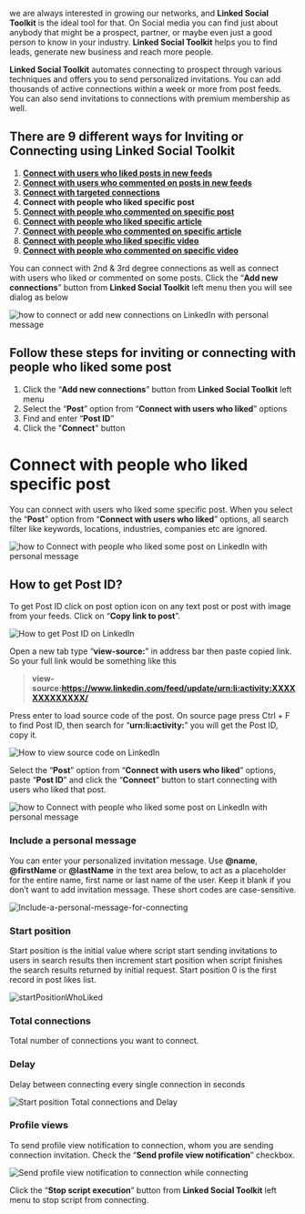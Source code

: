 we are always interested in growing our networks, and **Linked Social Toolkit** is the ideal tool for that. On Social media you can find just about anybody that might be a prospect, partner, or maybe even just a good person to know in your industry. **Linked Social Toolkit** helps you to find leads, generate new business and reach more people.

**Linked Social Toolkit** automates connecting to prospect through various techniques and offers you to send personalized invitations. You can add thousands of active connections within a week or more from post feeds. You can also send invitations to connections with premium membership as well.

## There are 9 different ways for Inviting or Connecting using Linked Social Toolkit
1. [**Connect with users who liked posts in new feeds**](https://github.com/ZiaUrR3hman/LinkedSocialToolkit/wiki/How-to-connect-with-people-who-liked-posts-in-new-feeds)
2. [**Connect with users who commented on posts in new feeds**](https://github.com/ZiaUrR3hman/LinkedSocialToolkit/wiki/How-to-connect-with-people-who-commented-on-posts)
3. [**Connect with targeted connections**](https://github.com/ZiaUrR3hman/LinkedSocialToolkit/wiki/How-to-connect-with-targeted-connections)
4. **Connect with people who liked specific post**
5. [**Connect with people who commented on specific post**](https://github.com/ZiaUrR3hman/LinkedSocialToolkit/wiki/How-to-connect-with-people-who-commented-on-specific-post)
6. [**Connect with people who liked specific article**](https://github.com/ZiaUrR3hman/LinkedSocialToolkit/wiki/How-to-connect-with-people-who-liked-specific-article)
7. [**Connect with people who commented on specific article**](https://github.com/ZiaUrR3hman/LinkedSocialToolkit/wiki/How-to-connect-with-people-who-commented-on-specific-article)
8. [**Connect with people who liked specific video**](https://github.com/ZiaUrR3hman/LinkedSocialToolkit/wiki/How-to-connect-with-people-who-liked-specific-video)
9. [**Connect with people who commented on specific video**](https://github.com/ZiaUrR3hman/LinkedSocialToolkit/wiki/How-to-connect-with-people-who-commented-on-specific-video)

You can connect with 2nd & 3rd degree connections as well as connect with users who liked or commented on some posts. Click the “**Add new connections**” button from **Linked Social Toolkit** left menu then you will see dialog as below

![how to connect or add new connections on LinkedIn with personal message](https://github.com/ZiaUrR3hman/LinkedSocialToolkit/raw/master/images/how-to-connect-add-new-connections-on-linkedin-with-personal-message.png)

## Follow these steps for inviting or connecting with people who liked some post
1. Click the “**Add new connections**” button from **Linked Social Toolkit** left menu
2. Select the “**Post**” option from “**Connect with users who liked**” options 
3. Find and enter “**Post ID**”
4. Click the "**Connect**" button

# Connect with people who liked specific post
You can connect with users who liked some specific post. When you select the “**Post**” option from “**Connect with users who liked**” options, all search filter like keywords, locations, industries, companies etc are ignored.

![how to Connect with people who liked some post on LinkedIn with personal message](https://github.com/ZiaUrR3hman/LinkedSocialToolkit/raw/master/images/Connect-with-users-who-liked-on-some-posts-on-linkedin.png)

## How to get Post ID?
To get Post ID click on post option icon on any text post or post with image from your feeds. Click on “**Copy link to post**”.

![How to get Post ID on LinkedIn](https://github.com/ZiaUrR3hman/LinkedSocialToolkit/raw/master/images/How-to-get-Post-ID.png)

Open a new tab type “**view-source:**” in address bar then paste copied link. So your full link would be something like this

> **view-source:https://www.linkedin.com/feed/update/urn:li:activity:XXXXXXXXXXXXX/**

Press enter to load source code of the post. On source page press Ctrl + F to find Post ID, then search for “**urn:li:activity:**” you will get the Post ID, copy it.

![How to view source code on LinkedIn](https://github.com/ZiaUrR3hman/LinkedSocialToolkit/raw/master/images/view-source-post.png)

Select the “**Post**” option from “**Connect with users who liked**” options, paste “**Post ID**” and click the “**Connect**” button to start connecting with users who liked that post.

![how to Connect with people who liked some post on LinkedIn with personal message](https://github.com/ZiaUrR3hman/LinkedSocialToolkit/raw/master/images/Connect-with-users-who-liked-on-some-posts-on-linkedin.png)

### Include a personal message
You can enter your personalized invitation message. Use **@name**, **@firstName** or **@lastName** in the text area below, to act as a placeholder for the entire name, first name or last name of the user. Keep it blank if you don’t want to add invitation message. These short codes are case-sensitive.

![Include-a-personal-message-for-connecting](https://github.com/ZiaUrR3hman/LinkedSocialToolkit/raw/master/images/Include-a-personal-message-for-connecting-image033.png)

### Start position
Start position is the initial value where script start sending invitations to users in search results then increment start position when script finishes the search results returned by initial request. Start position 0 is the first record in post likes list.

![startPositionWhoLiked](https://github.com/ZiaUrR3hman/LinkedSocialToolkit/raw/master/images/startPositionWhoLiked.png)

### Total connections
Total number of connections you want to connect.

### Delay
Delay between connecting every single connection in seconds

![Start position Total connections and Delay](https://github.com/ZiaUrR3hman/LinkedSocialToolkit/raw/master/images/Start-position-Total-connections-and-Delay.png)


### Profile views
To send profile view notification to connection, whom you are sending connection invitation. Check the “**Send profile view notification**” checkbox.

![Send profile view notification to connection while connecting](https://github.com/ZiaUrR3hman/LinkedSocialToolkit/raw/master/images/send-profile-view.png)


Click the “**Stop script execution**” button from **Linked Social Toolkit** left menu to stop script from connecting.